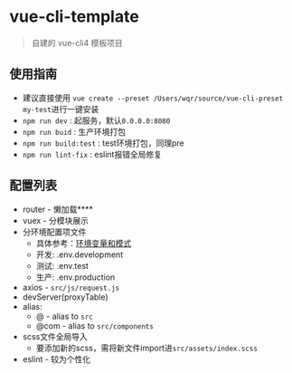 # vue-cli-template
> 自建的 vue-cli4 模板项目
## 使用指南
* 建议直接使用 `vue create --preset /Users/wqr/source/vue-cli-preset my-test`进行一键安装
* `npm run dev` : 起服务，默认`0.0.0.0:8080`
* `npm run buid` : 生产环境打包
* `npm run build:test` : test环境打包，同理pre
* `npm run lint-fix` : eslint报错全局修复

## 配置列表
* router - 懒加载****
* vuex - 分模块展示
* 分环境配置项文件
    * 具体参考：[环境变量和模式](https://cli.vuejs.org/zh/guide/mode-and-env.html)
    * 开发: .env.development
    * 测试: .env.test
    * 生产: .env.production
* axios - `src/js/request.js`
* devServer(proxyTable)
* alias:
    * @ - alias to `src`
    * @com - alias to `src/components`
 * scss文件全局导入
    * 要添加新的scss，需将新文件import进`src/assets/index.scss`
 * eslint - 较为个性化
